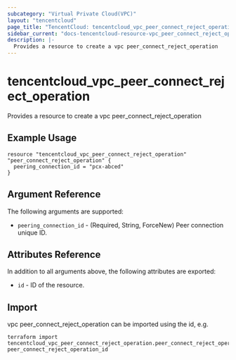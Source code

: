 ```yaml
---
subcategory: "Virtual Private Cloud(VPC)"
layout: "tencentcloud"
page_title: "TencentCloud: tencentcloud_vpc_peer_connect_reject_operation"
sidebar_current: "docs-tencentcloud-resource-vpc_peer_connect_reject_operation"
description: |-
  Provides a resource to create a vpc peer_connect_reject_operation
---
```


# tencentcloud_vpc_peer_connect_reject_operation

Provides a resource to create a vpc peer_connect_reject_operation

## Example Usage

```hcl
resource "tencentcloud_vpc_peer_connect_reject_operation" "peer_connect_reject_operation" {
  peering_connection_id = "pcx-abced"
}
```

## Argument Reference

The following arguments are supported:

* `peering_connection_id` - (Required, String, ForceNew) Peer connection unique ID.

## Attributes Reference

In addition to all arguments above, the following attributes are exported:

* `id` - ID of the resource.



## Import

vpc peer_connect_reject_operation can be imported using the id, e.g.

```
terraform import tencentcloud_vpc_peer_connect_reject_operation.peer_connect_reject_operation peer_connect_reject_operation_id
```

